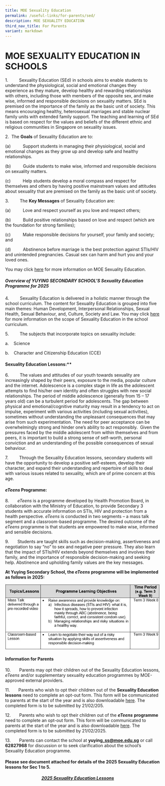 ```yaml
---
title: MOE Sexuality Education
permalink: /useful-links/for-parents/sed/
description: MOE SEXUALITY EDUCATION
third_nav_title: For Parents
variant: markdown
---
```

# MOE SEXUALITY EDUCATION IN SCHOOLS

        

1.&nbsp;&nbsp;&nbsp;&nbsp;&nbsp;&nbsp;&nbsp;&nbsp; Sexuality Education (SEd) in schools aims to enable students to understand the physiological, social and emotional changes they experience as they mature, develop healthy and rewarding relationships with others, including those with members of the opposite sex, and make wise, informed and responsible decisions on sexuality matters. SEd is premised on the importance of the family as the basic unit of society. This means encouraging healthy, heterosexual marriages and stable nuclear family units with extended family support. The teaching and learning of SEd is based on respect for the values and beliefs of the different ethnic and religious communities in Singapore on sexuality issues.

2.&nbsp; The **Goals** of Sexuality Education are to:

(a)&nbsp;&nbsp;&nbsp;&nbsp;&nbsp;&nbsp;&nbsp;&nbsp;&nbsp; Support students in managing their physiological, social and emotional changes as they grow up and develop safe and healthy relationships.

(b)&nbsp;&nbsp;&nbsp;&nbsp;&nbsp;&nbsp;&nbsp;&nbsp;&nbsp; Guide students to make wise, informed and responsible decisions on sexuality matters.

(c)&nbsp;&nbsp;&nbsp;&nbsp;&nbsp;&nbsp;&nbsp;&nbsp;&nbsp; Help students develop a moral compass and respect for themselves and others by having positive mainstream values and attitudes about sexuality that are premised on the family as the basic unit of society.

3.&nbsp;&nbsp;&nbsp;&nbsp;&nbsp;&nbsp;&nbsp;&nbsp; The **Key Messages** of Sexuality Education are:

(a)&nbsp;&nbsp;&nbsp;&nbsp;&nbsp;&nbsp;&nbsp;&nbsp;&nbsp; Love and respect yourself as you love and respect others;

(b)&nbsp;&nbsp;&nbsp;&nbsp;&nbsp;&nbsp;&nbsp;&nbsp;&nbsp; Build positive relationships based on love and respect (which are the foundation for strong families);

(c)&nbsp;&nbsp;&nbsp;&nbsp;&nbsp;&nbsp;&nbsp;&nbsp;&nbsp; Make responsible decisions for yourself, your family and society; and

(d)&nbsp;&nbsp;&nbsp;&nbsp;&nbsp;&nbsp;&nbsp;&nbsp;&nbsp; Abstinence before marriage is the best protection against STIs/HIV and unintended pregnancies. Casual sex can harm and hurt you and your loved ones.

You may click [here](https://go.gov.sg/moe-sexuality-education) for more information on MOE Sexuality Education.


  

##### **Overview of YUYING SECONDARY SCHOOL’S Sexuality Education Programme for 2025**

4.&nbsp;&nbsp;&nbsp;&nbsp;&nbsp;&nbsp;&nbsp;&nbsp; Sexuality Education is delivered in a holistic manner through the school curriculum. The content for Sexuality Education is grouped into five main themes: Human Development, Interpersonal Relationships, Sexual Health, Sexual Behaviour, and, Culture, Society and Law. You may click [here](https://go.gov.sg/moe-sexuality-education-scope) for more information on the scope of Sexuality Education in the school curriculum.

5.&nbsp;&nbsp;&nbsp;&nbsp;&nbsp;&nbsp;&nbsp;&nbsp; The subjects that incorporate topics on sexuality include:

a.&nbsp;&nbsp;&nbsp; Science

b.&nbsp;&nbsp;&nbsp; Character and Citizenship Education (CCE)

#### **Sexuality Education Lessons**:**

6.&nbsp;&nbsp;&nbsp;&nbsp;&nbsp;&nbsp;&nbsp;&nbsp; The values and attitudes of our youth towards sexuality are increasingly shaped by their peers, exposure to the media, popular culture and the internet. Adolescence is a complex stage in life as the adolescent attempts to find his/her own identity and often struggles with new social relationships. The period of middle adolescence (generally from 15 – 17 years old) can be a turbulent period for adolescents. The gap between physical and emotional/cognitive maturity may result in a tendency to act on impulse, experiment with various activities (including sexual activities), sometimes without understanding the unpleasant consequences that may arise from such experimentation. The need for peer acceptance can be overwhelmingly strong and hinder one’s ability to act responsibly.&nbsp; Given the pressures faced by the middle adolescent from within themselves and from peers, it is important to build a strong sense of self-worth, personal conviction and an understanding of the possible consequences of sexual behaviour.

7.&nbsp;&nbsp;&nbsp;&nbsp;&nbsp;&nbsp;&nbsp;&nbsp; Through the Sexuality Education lessons, secondary students will have the opportunity to develop a positive self-esteem, develop their character, and expand their understanding and repertoire of skills to deal with various issues related to sexuality, which are of prime concern at this age.



#### **_eTeens_** **Programme**:

8.&nbsp;&nbsp;&nbsp;    _eTeens_ is a programme developed by Health Promotion Board, in collaboration with the Ministry of Education, to provide Secondary 3 students with accurate information on STIs, HIV and protection from a health perspective. _eTeens_ is conducted in two segments – a mass talk segment and a classroom-based programme. The desired outcome of the _eTeens_ programme is that students are empowered to make wise, informed and sensible decisions.

9.&nbsp;&nbsp;&nbsp;    Students are taught skills such as decision-making, assertiveness and negotiation to say “no” to sex and negative peer pressure. They also learn that the impact of STIs/HIV extends beyond themselves and involves their family, and the importance of responsible decision-making and seeking help. Abstinence and upholding family values are the key messages.


**At Yuying Secondary School, the **_eTeens_** **programme will be implemented as follows in 2025:****

![eTeens Programme](/images/eTeens_Programme.jpg)




#### **Information for Parents**

10.&nbsp;&nbsp;&nbsp;    Parents may opt their children out of the Sexuality Education lessons, _eTeens_ and/or supplementary sexuality education programmes by MOE-approved external providers.

11.&nbsp;&nbsp;&nbsp;    Parents who wish to opt their children out of the **Sexuality Education lessons** need to complete an opt-out form. This form will be communicated to parents at the start of the year and is also downloadable [here](file:///C:/Users/s8331683g/AppData/Local/Microsoft/Windows/INetCache/Content.Outlook/2SUWTUTD/Sex%20Ed%20Opt%20Out%20Form.pdf). The completed form is to be submitted by 21/02/205.

12.&nbsp;&nbsp;&nbsp;    Parents who wish to opt their children out of the **_eTeens_** **programme** need to complete an opt-out form. This form will be communicated to parents at the start of the year and is also downloadable [here](file:///C:/Users/s8331683g/AppData/Local/Microsoft/Windows/INetCache/Content.Outlook/2SUWTUTD/eTeens%20Opt%20Out%20Form.pdf). The completed form is to be submitted by 21/02/2025.

13.&nbsp;&nbsp;&nbsp;    Parents can contact the school at **yuying\_ss@moe.edu.sg** or call **62827968** for discussion or to seek clarification about the school’s Sexuality Education programme.

#### **Please see document attached for details of the 2025 Sexuality Education lessons for Sec 1 to 5.**

&nbsp;&nbsp;&nbsp;&nbsp;&nbsp;&nbsp;&nbsp;&nbsp;&nbsp;&nbsp;&nbsp;&nbsp;&nbsp;&nbsp;&nbsp;&nbsp;&nbsp;&nbsp;&nbsp;&nbsp;&nbsp;&nbsp;&nbsp;&nbsp;&nbsp;&nbsp;&nbsp;&nbsp;&nbsp;&nbsp;*****[2025 Sexuality Education Lessons](/files/Pdf/2025_Sexuality_Education_Lessons.pdf)*****